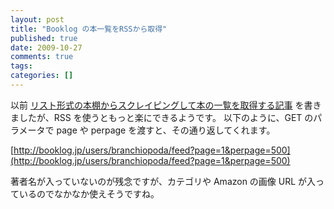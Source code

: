 ```yaml
---
layout: post
title: "Booklog の本一覧をRSSから取得"
published: true
date: 2009-10-27
comments: true
tags:
categories: []
---
```


以前 [リスト形式の本棚からスクレイピングして本の一覧を取得する記事](/blog/2009/10/12/get-book-list-from-booklog/) を書きましたが、RSS を使うともっと楽にできるようです。
以下のように、GET のパラメータで page や perpage を渡すと、その通り返してくれます。

[http://booklog.jp/users/branchiopoda/feed?page=1&perpage=500](http://booklog.jp/users/branchiopoda/feed?page=1&perpage=500)

著者名が入っていないのが残念ですが、カテゴリや Amazon の画像 URL が入っているのでなかなか使えそうですね。
